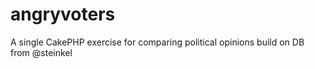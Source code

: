 # angryvoters
A single CakePHP exercise for comparing political opinions build on DB from @steinkel

